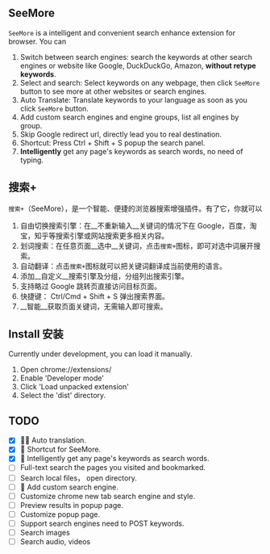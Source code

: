 ## SeeMore
`SeeMore` is a intelligent and convenient search enhance extension for browser. You can

1. Switch between search engines: search the keywords at other search engines or website like Google, DuckDuckGo, Amazon, __without retype keywords__.
2. Select and search: Select keywords on any webpage, then click `SeeMore` button to see more at other websites or search engines.
3. Auto Translate: Translate keywords to your language as soon as you click `SeeMore` button. 
3. Add custom search engines and engine groups, list all engines by group.
4. Skip Google redirect url, directly lead you to real destination.
5. Shortcut: Press Ctrl + Shift + S popup the search panel.
6. __Intelligently__ get any page's keywords as search words, no need of typing.


## 搜索+
`搜索+`（SeeMore），是一个智能、便捷的浏览器搜索增强插件。有了它，你就可以

1. 自由切换搜索引擎：在__不重新输入__关键词的情况下在 Google，百度，淘宝，知乎等搜索引擎或网站搜索更多相关内容。
2. 划词搜索：在任意页面__选中__关键词，点击`搜索+`图标，即可对选中词展开搜索。
3. 自动翻译：点击`搜索+`图标就可以把关键词翻译成当前使用的语言。
3. 添加__自定义__搜索引擎及分组，分组列出搜索引擎。
4. 支持略过 Google 跳转页直接访问目标页面。
5. 快捷键： Ctrl/Cmd + Shift + S 弹出搜索界面。
5. __智能__获取页面关键词，无需输入即可搜索。

## Install 安装
Currently under development, you can load it manually.

1. Open chrome://extensions/
2. Enable 'Developer mode'
3. Click 'Load unpacked extension'
4. Select the 'dist' directory.

## TODO

- [x] :man_with_turban: Auto translation.
- [x] :metal: Shortcut for SeeMore.
- [x] :rocket: Intelligently get any page's keywords as search words.
- [ ] Full-text search the pages you visited and bookmarked.
- [ ] Search local files， open directory.
- [ ] :ghost: Add custom search engine.
- [ ] Customize chrome new tab search engine and style.
- [ ] Preview results in popup page.
- [ ] Customize popup page.
- [ ] Support search engines need to POST keywords.
- [ ] Search images
- [ ] Search audio, videos
